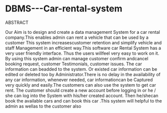 # DBMS---Car-rental-system
ABSTRACT

Our Aim is to design and create a data management System for a car rental company.This enables admin can rent a vehicle that can be used by a customer This system increasescustomer retention and simplify vehicle and staff Management in an efficient way.This software car Rental System has a very user friendly interface. Thus the users willfeel very easy to work on it. By using this system admin can manage customer confirm andcancel booking request, customer Testimonials, customer issues. The car information can beadded to the system. Or existed car information can be edited or deleted too by Administrator.There is no delay in the availability of any car information, whenever needed, car informationcan be Captured very quickly and easily.The customers can also use the system to get car rent. The customer should create a new account before logging in or he / she can log into the System with his/her created account. Then he/shecan book the available cars and can book this car .This system will helpful to the admin as wellas to the customer also
